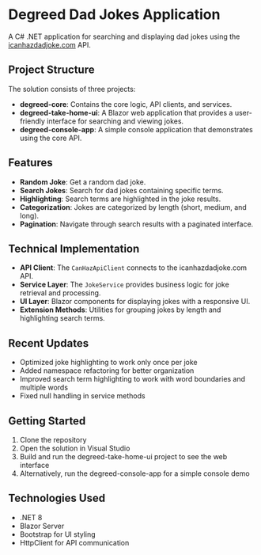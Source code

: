 # Degreed Dad Jokes Application

A C# .NET application for searching and displaying dad jokes using the [icanhazdadjoke.com](https://icanhazdadjoke.com/) API.

## Project Structure

The solution consists of three projects:

- **degreed-core**: Contains the core logic, API clients, and services.
- **degreed-take-home-ui**: A Blazor web application that provides a user-friendly interface for searching and viewing jokes.
- **degreed-console-app**: A simple console application that demonstrates using the core API.

## Features

- **Random Joke**: Get a random dad joke.
- **Search Jokes**: Search for dad jokes containing specific terms.
- **Highlighting**: Search terms are highlighted in the joke results.
- **Categorization**: Jokes are categorized by length (short, medium, and long).
- **Pagination**: Navigate through search results with a paginated interface.

## Technical Implementation

- **API Client**: The `CanHazApiClient` connects to the icanhazdadjoke.com API.
- **Service Layer**: The `JokeService` provides business logic for joke retrieval and processing.
- **UI Layer**: Blazor components for displaying jokes with a responsive UI.
- **Extension Methods**: Utilities for grouping jokes by length and highlighting search terms.

## Recent Updates

- Optimized joke highlighting to work only once per joke
- Added namespace refactoring for better organization
- Improved search term highlighting to work with word boundaries and multiple words
- Fixed null handling in service methods

## Getting Started

1. Clone the repository
2. Open the solution in Visual Studio
3. Build and run the degreed-take-home-ui project to see the web interface
4. Alternatively, run the degreed-console-app for a simple console demo

## Technologies Used

- .NET 8
- Blazor Server
- Bootstrap for UI styling
- HttpClient for API communication